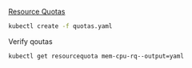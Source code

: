 

[Resource Quotas](https://kubernetes.io/docs/tasks/administer-cluster/manage-resources/quota-memory-cpu-namespace/)

```bash
kubectl create -f quotas.yaml 
```

Verify qoutas 
```bash
kubectl get resourcequota mem-cpu-rq--output=yaml
```


